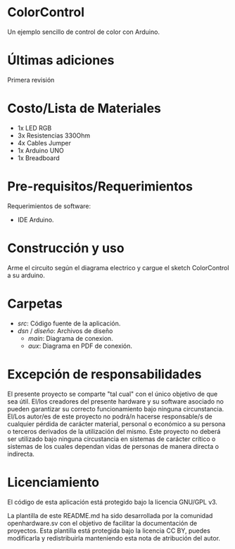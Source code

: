 ﻿ColorControl
=====================

Un ejemplo sencillo de control de color con Arduino.


Últimas adiciones
=================

Primera revisión

Costo/Lista de Materiales
=========================

 * 1x LED RGB
 * 3x Resistencias 330Ohm
 * 4x Cables Jumper
 * 1x Arduino UNO
 * 1x Breadboard


Pre-requisitos/Requerimientos
=============================

Requerimientos de software:

* IDE Arduino.


Construcción y uso
==================

Arme el circuito según el diagrama electrico y cargue
el sketch ColorControl a su arduino.

Carpetas
========

* *src*: Código fuente de la aplicación.
* *dsn* / *diseño*: Archivos de diseño
  +  *main*: Diagrama de conexion.
  +  *aux*: Diagrama en PDF de conexión.



Excepción de responsabilidades
==============================

El presente proyecto se comparte "tal cual" con el único objetivo de que sea útil.
El/los creadores del presente hardware y su software asociado no pueden garantizar su
correcto funcionamiento bajo ninguna circunstancia. El/Los autor/es de este proyecto
no podrá/n hacerse responsable/s de cualquier pérdida de carácter material, personal o
económico a su persona o terceros derivados de la utilización del mismo. Este proyecto
no deberá ser utilizado bajo ninguna circustancia en sistemas de carácter crítico
o sistemas de los cuales dependan vidas de personas de manera directa o indirecta.


Licenciamiento
==============

El código de esta aplicación está protegido bajo la licencia
GNU/GPL v3.

La plantilla de este README.md ha sido desarrollada por la comunidad openhardware.sv
con el objetivo de facilitar la documentación de proyectos. Esta plantilla está protegida
bajo la licencia CC BY, puedes modificarla y redistribuirla manteniendo esta nota de
atribución del autor.
